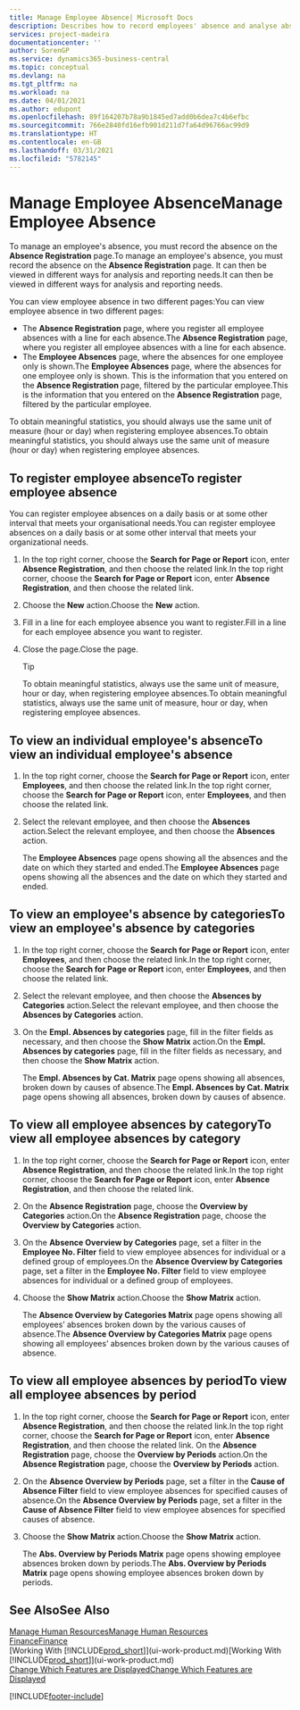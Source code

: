 ```yaml
---
title: Manage Employee Absence| Microsoft Docs
description: Describes how to record employees' absence and analyse absence statistics.
services: project-madeira
documentationcenter: ''
author: SorenGP
ms.service: dynamics365-business-central
ms.topic: conceptual
ms.devlang: na
ms.tgt_pltfrm: na
ms.workload: na
ms.date: 04/01/2021
ms.author: edupont
ms.openlocfilehash: 89f164207b78a9b1845ed7add0b6dea7c4b6efbc
ms.sourcegitcommit: 766e2840fd16efb901d211d7fa64d96766ac99d9
ms.translationtype: HT
ms.contentlocale: en-GB
ms.lasthandoff: 03/31/2021
ms.locfileid: "5782145"
---
```

# <a name="manage-employee-absence"></a><span data-ttu-id="85d7c-103">Manage Employee Absence</span><span class="sxs-lookup"><span data-stu-id="85d7c-103">Manage Employee Absence</span></span>
<span data-ttu-id="85d7c-104">To manage an employee's absence, you must record the absence on the **Absence Registration** page.</span><span class="sxs-lookup"><span data-stu-id="85d7c-104">To manage an employee's absence, you must record the absence on the **Absence Registration** page.</span></span> <span data-ttu-id="85d7c-105">It can then be viewed in different ways for analysis and reporting needs.</span><span class="sxs-lookup"><span data-stu-id="85d7c-105">It can then be viewed in different ways for analysis and reporting needs.</span></span>

<span data-ttu-id="85d7c-106">You can view employee absence in two different pages:</span><span class="sxs-lookup"><span data-stu-id="85d7c-106">You can view employee absence in two different pages:</span></span>

* <span data-ttu-id="85d7c-107">The **Absence Registration** page, where you register all employee absences with a line for each absence.</span><span class="sxs-lookup"><span data-stu-id="85d7c-107">The **Absence Registration** page, where you register all employee absences with a line for each absence.</span></span>
* <span data-ttu-id="85d7c-108">The **Employee Absences** page, where the absences for one employee only is shown.</span><span class="sxs-lookup"><span data-stu-id="85d7c-108">The **Employee Absences** page, where the absences for one employee only is shown.</span></span> <span data-ttu-id="85d7c-109">This is the information that you entered on the **Absence Registration** page, filtered by the particular employee.</span><span class="sxs-lookup"><span data-stu-id="85d7c-109">This is the information that you entered on the **Absence Registration** page, filtered by the particular employee.</span></span>

<span data-ttu-id="85d7c-110">To obtain meaningful statistics, you should always use the same unit of measure (hour or day) when registering employee absences.</span><span class="sxs-lookup"><span data-stu-id="85d7c-110">To obtain meaningful statistics, you should always use the same unit of measure (hour or day) when registering employee absences.</span></span>

## <a name="to-register-employee-absence"></a><span data-ttu-id="85d7c-111">To register employee absence</span><span class="sxs-lookup"><span data-stu-id="85d7c-111">To register employee absence</span></span>
<span data-ttu-id="85d7c-112">You can register employee absences on a daily basis or at some other interval that meets your organisational needs.</span><span class="sxs-lookup"><span data-stu-id="85d7c-112">You can register employee absences on a daily basis or at some other interval that meets your organizational needs.</span></span>

1. <span data-ttu-id="85d7c-113">In the top right corner, choose the **Search for Page or Report** icon, enter **Absence Registration**, and then choose the related link.</span><span class="sxs-lookup"><span data-stu-id="85d7c-113">In the top right corner, choose the **Search for Page or Report** icon, enter **Absence Registration**, and then choose the related link.</span></span>
2. <span data-ttu-id="85d7c-114">Choose the **New** action.</span><span class="sxs-lookup"><span data-stu-id="85d7c-114">Choose the **New** action.</span></span>
3. <span data-ttu-id="85d7c-115">Fill in a line for each employee absence you want to register.</span><span class="sxs-lookup"><span data-stu-id="85d7c-115">Fill in a line for each employee absence you want to register.</span></span>
4. <span data-ttu-id="85d7c-116">Close the page.</span><span class="sxs-lookup"><span data-stu-id="85d7c-116">Close the page.</span></span>

    > [!Tip]
    > <span data-ttu-id="85d7c-117">To obtain meaningful statistics, always use the same unit of measure, hour or day, when registering employee absences.</span><span class="sxs-lookup"><span data-stu-id="85d7c-117">To obtain meaningful statistics, always use the same unit of measure, hour or day, when registering employee absences.</span></span>

## <a name="to-view-an-individual-employees-absence"></a><span data-ttu-id="85d7c-118">To view an individual employee's absence</span><span class="sxs-lookup"><span data-stu-id="85d7c-118">To view an individual employee's absence</span></span>
1. <span data-ttu-id="85d7c-119">In the top right corner, choose the **Search for Page or Report** icon, enter **Employees**, and then choose the related link.</span><span class="sxs-lookup"><span data-stu-id="85d7c-119">In the top right corner, choose the **Search for Page or Report** icon, enter **Employees**, and then choose the related link.</span></span>
2. <span data-ttu-id="85d7c-120">Select the relevant employee, and then choose the **Absences** action.</span><span class="sxs-lookup"><span data-stu-id="85d7c-120">Select the relevant employee, and then choose the **Absences** action.</span></span>

    <span data-ttu-id="85d7c-121">The **Employee Absences** page opens showing all the absences and the date on which they started and ended.</span><span class="sxs-lookup"><span data-stu-id="85d7c-121">The **Employee Absences** page opens showing all the absences and the date on which they started and ended.</span></span>

## <a name="to-view-an-employees-absence-by-categories"></a><span data-ttu-id="85d7c-122">To view an employee's absence by categories</span><span class="sxs-lookup"><span data-stu-id="85d7c-122">To view an employee's absence by categories</span></span>
1. <span data-ttu-id="85d7c-123">In the top right corner, choose the **Search for Page or Report** icon, enter **Employees**, and then choose the related link.</span><span class="sxs-lookup"><span data-stu-id="85d7c-123">In the top right corner, choose the **Search for Page or Report** icon, enter **Employees**, and then choose the related link.</span></span>
2. <span data-ttu-id="85d7c-124">Select the relevant employee, and then choose the **Absences by Categories** action.</span><span class="sxs-lookup"><span data-stu-id="85d7c-124">Select the relevant employee, and then choose the **Absences by Categories** action.</span></span>
3. <span data-ttu-id="85d7c-125">On the **Empl. Absences by categories** page, fill in the filter fields as necessary, and then choose the **Show Matrix** action.</span><span class="sxs-lookup"><span data-stu-id="85d7c-125">On the **Empl. Absences by categories** page, fill in the filter fields as necessary, and then choose the **Show Matrix** action.</span></span>

    <span data-ttu-id="85d7c-126">The **Empl. Absences by Cat. Matrix** page opens showing all absences, broken down by causes of absence.</span><span class="sxs-lookup"><span data-stu-id="85d7c-126">The **Empl. Absences by Cat. Matrix** page opens showing all absences, broken down by causes of absence.</span></span>

## <a name="to-view-all-employee-absences-by-category"></a><span data-ttu-id="85d7c-127">To view all employee absences by category</span><span class="sxs-lookup"><span data-stu-id="85d7c-127">To view all employee absences by category</span></span>
1. <span data-ttu-id="85d7c-128">In the top right corner, choose the **Search for Page or Report** icon, enter **Absence Registration**, and then choose the related link.</span><span class="sxs-lookup"><span data-stu-id="85d7c-128">In the top right corner, choose the **Search for Page or Report** icon, enter **Absence Registration**, and then choose the related link.</span></span>
2. <span data-ttu-id="85d7c-129">On the **Absence Registration** page, choose the **Overview by Categories** action.</span><span class="sxs-lookup"><span data-stu-id="85d7c-129">On the **Absence Registration** page, choose the **Overview by Categories** action.</span></span>
3. <span data-ttu-id="85d7c-130">On the **Absence Overview by Categories** page, set a filter in the **Employee No. Filter** field to view employee absences for individual or a defined group of employees.</span><span class="sxs-lookup"><span data-stu-id="85d7c-130">On the **Absence Overview by Categories** page, set a filter in the **Employee No. Filter** field to view employee absences for individual or a defined group of employees.</span></span>
4. <span data-ttu-id="85d7c-131">Choose the **Show Matrix** action.</span><span class="sxs-lookup"><span data-stu-id="85d7c-131">Choose the **Show Matrix** action.</span></span>

    <span data-ttu-id="85d7c-132">The **Absence Overview by Categories Matrix** page opens showing all employees’ absences broken down by the various causes of absence.</span><span class="sxs-lookup"><span data-stu-id="85d7c-132">The **Absence Overview by Categories Matrix** page opens showing all employees’ absences broken down by the various causes of absence.</span></span>

## <a name="to-view-all-employee-absences-by-period"></a><span data-ttu-id="85d7c-133">To view all employee absences by period</span><span class="sxs-lookup"><span data-stu-id="85d7c-133">To view all employee absences by period</span></span>
1. <span data-ttu-id="85d7c-134">In the top right corner, choose the **Search for Page or Report** icon, enter **Absence Registration**, and then choose the related link.</span><span class="sxs-lookup"><span data-stu-id="85d7c-134">In the top right corner, choose the **Search for Page or Report** icon, enter **Absence Registration**, and then choose the related link.</span></span>
   <span data-ttu-id="85d7c-135">On the **Absence Registration** page, choose the **Overview by Periods** action.</span><span class="sxs-lookup"><span data-stu-id="85d7c-135">On the **Absence Registration** page, choose the **Overview by Periods** action.</span></span>
2. <span data-ttu-id="85d7c-136">On the **Absence Overview by Periods** page, set a filter in the **Cause of Absence Filter** field to view employee absences for specified causes of absence.</span><span class="sxs-lookup"><span data-stu-id="85d7c-136">On the **Absence Overview by Periods** page, set a filter in the **Cause of Absence Filter** field to view employee absences for specified causes of absence.</span></span>
3. <span data-ttu-id="85d7c-137">Choose the **Show Matrix** action.</span><span class="sxs-lookup"><span data-stu-id="85d7c-137">Choose the **Show Matrix** action.</span></span>

    <span data-ttu-id="85d7c-138">The **Abs. Overview by Periods Matrix** page opens showing employee absences broken down by periods.</span><span class="sxs-lookup"><span data-stu-id="85d7c-138">The **Abs. Overview by Periods Matrix** page opens showing employee absences broken down by periods.</span></span>

## <a name="see-also"></a><span data-ttu-id="85d7c-139">See Also</span><span class="sxs-lookup"><span data-stu-id="85d7c-139">See Also</span></span>
[<span data-ttu-id="85d7c-140">Manage Human Resources</span><span class="sxs-lookup"><span data-stu-id="85d7c-140">Manage Human Resources</span></span>](hr-manage-human-resources.md)  
[<span data-ttu-id="85d7c-141">Finance</span><span class="sxs-lookup"><span data-stu-id="85d7c-141">Finance</span></span>](finance.md)  
<span data-ttu-id="85d7c-142">[Working With [!INCLUDE[prod_short](includes/prod_short.md)]](ui-work-product.md)</span><span class="sxs-lookup"><span data-stu-id="85d7c-142">[Working With [!INCLUDE[prod_short](includes/prod_short.md)]](ui-work-product.md)</span></span>  
[<span data-ttu-id="85d7c-143">Change Which Features are Displayed</span><span class="sxs-lookup"><span data-stu-id="85d7c-143">Change Which Features are Displayed</span></span>](ui-experiences.md)


[!INCLUDE[footer-include](includes/footer-banner.md)]